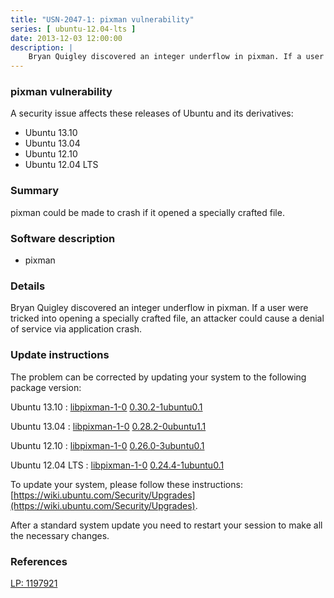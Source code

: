 ```yaml
---
title: "USN-2047-1: pixman vulnerability"
series: [ ubuntu-12.04-lts ]
date: 2013-12-03 12:00:00
description: |
    Bryan Quigley discovered an integer underflow in pixman. If a user were tricked into opening a specially crafted file, an attacker could cause a denial of service via application crash. 
--- 
```

 
### pixman vulnerability

A security issue affects these releases of Ubuntu and its derivatives:

* Ubuntu 13.10
* Ubuntu 13.04
* Ubuntu 12.10
* Ubuntu 12.04 LTS

### Summary

pixman could be made to crash if it opened a specially crafted file. 

### Software description

* pixman 

### Details

Bryan Quigley discovered an integer underflow in pixman. If a user were tricked into opening a specially crafted file, an attacker could cause a denial of service via application crash. 

### Update instructions

The problem can be corrected by updating your system to the following package version:

Ubuntu 13.10
 : [libpixman-1-0](https://launchpad.net/ubuntu/+source/pixman) <span> [0.30.2-1ubuntu0.1](https://launchpad.net/ubuntu/+source/pixman/0.30.2-1ubuntu0.1) </span> 

Ubuntu 13.04
 : [libpixman-1-0](https://launchpad.net/ubuntu/+source/pixman) <span> [0.28.2-0ubuntu1.1](https://launchpad.net/ubuntu/+source/pixman/0.28.2-0ubuntu1.1) </span> 

Ubuntu 12.10
 : [libpixman-1-0](https://launchpad.net/ubuntu/+source/pixman) <span> [0.26.0-3ubuntu0.1](https://launchpad.net/ubuntu/+source/pixman/0.26.0-3ubuntu0.1) </span> 

Ubuntu 12.04 LTS
 : [libpixman-1-0](https://launchpad.net/ubuntu/+source/pixman) <span> [0.24.4-1ubuntu0.1](https://launchpad.net/ubuntu/+source/pixman/0.24.4-1ubuntu0.1) </span> 

To update your system, please follow these instructions: [https://wiki.ubuntu.com/Security/Upgrades](https://wiki.ubuntu.com/Security/Upgrades).

After a standard system update you need to restart your session to make all the necessary changes. 

### References

 [LP: 1197921](https://launchpad.net/bugs/1197921)
 
